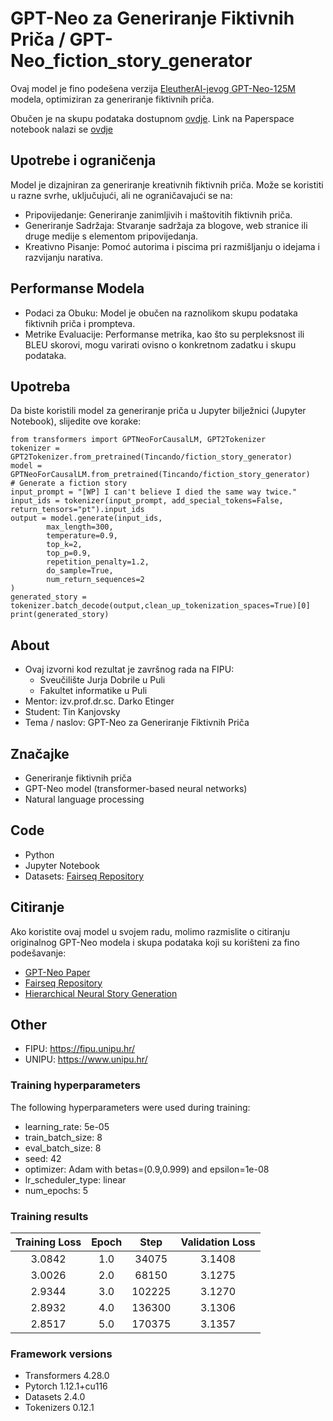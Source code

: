 # GPT-Neo za Generiranje Fiktivnih Priča / GPT-Neo_fiction_story_generator

Ovaj model je fino podešena verzija [EleutherAI-jevog GPT-Neo-125M](https://huggingface.co/EleutherAI/gpt-neo-125m) modela, optimiziran za generiranje fiktivnih priča.

Obučen je na skupu podataka dostupnom [ovdje](https://github.com/facebookresearch/fairseq/tree/main/examples/stories).
Link na Paperspace notebook nalazi se [ovdje](https://console.paperspace.com/tincando/notebook/rwb1wo2tukeo4km)

## Upotrebe i ograničenja

Model je dizajniran za generiranje kreativnih fiktivnih priča. Može se koristiti u razne svrhe, uključujući, ali ne ograničavajući se na:

- Pripovijedanje: Generiranje zanimljivih i maštovitih fiktivnih priča.
- Generiranje Sadržaja: Stvaranje sadržaja za blogove, web stranice ili druge medije s elementom pripovijedanja.
- Kreativno Pisanje: Pomoć autorima i piscima pri razmišljanju o idejama i razvijanju narativa.

## Performanse Modela

- Podaci za Obuku: Model je obučen na raznolikom skupu podataka fiktivnih priča i prompteva.
- Metrike Evaluacije: Performanse metrika, kao što su perpleksnost ili BLEU skorovi, mogu varirati ovisno o konkretnom zadatku i skupu podataka.


## Upotreba
Da biste koristili model za generiranje priča u Jupyter bilježnici (Jupyter Notebook), slijedite ove korake:

```
from transformers import GPTNeoForCausalLM, GPT2Tokenizer
tokenizer = GPT2Tokenizer.from_pretrained(Tincando/fiction_story_generator)
model = GPTNeoForCausalLM.from_pretrained(Tincando/fiction_story_generator)
# Generate a fiction story
input_prompt = "[WP] I can't believe I died the same way twice."
input_ids = tokenizer(input_prompt, add_special_tokens=False, return_tensors="pt").input_ids
output = model.generate(input_ids,
        max_length=300,
        temperature=0.9,
        top_k=2,
        top_p=0.9,
        repetition_penalty=1.2,
        do_sample=True,
        num_return_sequences=2
)
generated_story = tokenizer.batch_decode(output,clean_up_tokenization_spaces=True)[0]
print(generated_story)
```


## About

* Ovaj izvorni kod rezultat je završnog rada na FIPU:
  * Sveučilište Jurja Dobrile u Puli
  * Fakultet informatike u Puli
* Mentor: izv.prof.dr.sc. Darko Etinger
* Student: Tin Kanjovsky
* Tema / naslov: GPT-Neo za Generiranje Fiktivnih Priča

## Značajke

* Generiranje fiktivnih priča
* GPT-Neo model (transformer-based neural networks)
* Natural language processing

## Code

* Python
* Jupyter Notebook
* Datasets: [Fairseq Repository](https://github.com/facebookresearch/fairseq/tree/main/examples/stories)

## Citiranje
Ako koristite ovaj model u svojem radu, molimo razmislite o citiranju originalnog GPT-Neo modela i skupa podataka koji su korišteni za fino podešavanje:

- [GPT-Neo Paper](https://github.com/EleutherAI/gpt-neo)
- [Fairseq Repository](https://github.com/facebookresearch/fairseq/tree/main/examples/stories)
- [Hierarchical Neural Story Generation](https://arxiv.org/abs/1805.04833)

## Other

* FIPU: https://fipu.unipu.hr/
* UNIPU: https://www.unipu.hr/

### Training hyperparameters

The following hyperparameters were used during training:
- learning_rate: 5e-05
- train_batch_size: 8
- eval_batch_size: 8
- seed: 42
- optimizer: Adam with betas=(0.9,0.999) and epsilon=1e-08
- lr_scheduler_type: linear
- num_epochs: 5

### Training results

| Training Loss | Epoch | Step   | Validation Loss |
|:-------------:|:-----:|:------:|:---------------:|
| 3.0842        | 1.0   | 34075  | 3.1408          |
| 3.0026        | 2.0   | 68150  | 3.1275          |
| 2.9344        | 3.0   | 102225 | 3.1270          |
| 2.8932        | 4.0   | 136300 | 3.1306          |
| 2.8517        | 5.0   | 170375 | 3.1357          |


### Framework versions

- Transformers 4.28.0
- Pytorch 1.12.1+cu116
- Datasets 2.4.0
- Tokenizers 0.12.1
